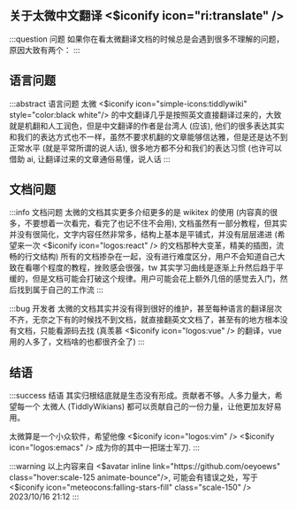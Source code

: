 ## 关于太微中文翻译 <$iconify icon="ri:translate" />

:::question 问题
如果你在看太微翻译文档的时候总是会遇到很多不理解的问题，原因大致有两个：
:::

## 语言问题

:::abstract 语言问题
太微 <$iconify icon="simple-icons:tiddlywiki" style="color:black white"/> 的中文翻译几乎是按照英文直接翻译过来的，大致就是机翻和人工润色，但是中文翻译的作者是台湾人 (应该), 他们的很多表达其实和我们的表达方式也不一样，虽然不要求机翻的文章能够信达雅，但是还是达不到正常水平 (就是平常所谓的说人话), 很多地方都不分和我们的表达习惯 (也许可以借助 ai, 让翻译过来的文章通俗易懂，说人话
:::

## 文档问题

:::info 文档问题
太微的文档其实更多介绍更多的是 wikitex 的使用 (内容真的很多，不要想着一次看完，看完了也记不住不会用), 文档虽然有一部分教程，但其实并没有很简化，文字内容任然非常多，结构上基本是平铺式，并没有层层递进 (希望来一次 <$iconify icon="logos:react" /> 的文档那种大变革，精美的插图，流畅的行文结构)
所有的文档掺杂在一起，没有进行难度区分，用户不会知道自己大致在看哪个程度的教程，挫败感会很强，tw 其实学习曲线是逐渐上升然后趋于平缓的，但是文档可能会打破这个规律。用户可能会花上额外几倍的感觉去入门，然后找到属于自己的工作流
:::

:::bug 开发者
太微的文档其实并没有得到很好的维护，甚至每种语言的翻译层次不齐，无奈之下有的时候找不到文档，就直接翻英文文档了，甚至有的地方根本没有文档，只能看源码去找 (真羡慕 <$iconify icon="logos:vue" /> 的翻译，vue 用的人多了，文档啥的也都很齐全了)
:::

## 结语

:::success 结语
其实归根结底就是生态没有形成。贡献者不够。人多力量大，希望每一个 太微人 (TiddlyWikians) 都可以贡献自己的一份力量，让他更加友好易用。

太微算是一个小众软件，希望他像 <$iconify icon="logos:vim" /> <$iconify icon="logos:emacs" /> 成为你的其中一把瑞士军刀.
:::

:::warning
以上内容来自 <$avatar inline link="https://github.com/oeyoews" class="hover:scale-125 animate-bounce"/>, 可能会有错误之处，写于 <$iconify icon="meteocons:falling-stars-fill" class="scale-150" /> 2023/10/16 21:12
:::